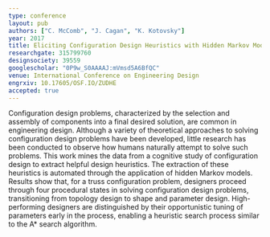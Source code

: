 ```yaml
---
type: conference
layout: pub
authors: ["C. McComb", "J. Cagan", "K. Kotovsky"]
year: 2017
title: Eliciting Configuration Design Heuristics with Hidden Markov Models
researchgate: 315799760
designsociety: 39559
googlescholar: "0P9w_S0AAAAJ:mVmsd5A6BfQC"
venue: International Conference on Engineering Design
engrxiv: 10.17605/OSF.IO/ZUDHE
accepted: true
---
```

Configuration design problems, characterized by the selection and assembly of components into a final desired solution, are common in engineering design. Although a variety of theoretical approaches to solving configuration design problems have been developed, little research has been conducted to observe how humans naturally attempt to solve such problems. This work mines the data from a cognitive study of configuration design to extract helpful design heuristics. The extraction of these heuristics is automated through the application of hidden Markov models. Results show that, for a truss configuration problem, designers proceed through four procedural states in solving configuration design problems, transitioning from topology design to shape and parameter design. High-performing designers are distinguished by their opportunistic tuning of parameters early in the process, enabling a heuristic search process similar to the A* search algorithm.
